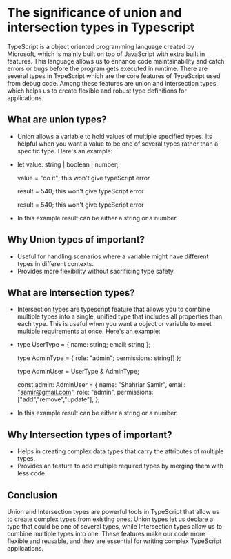 # The significance of union and intersection types in Typescript
TypeScript is a object oriented programming language created by Microsoft, which is mainly built on top of JavaScript with extra built in features. This language allows us to enhance code maintainability and catch errors or bugs before the program gets executed in runtime. There are several types in TypeScript which are the core features of TypeScript used from debug code. Among these features are union and intersection types, which helps us to create flexible and robust type definitions for applications.

## What are union types?
- Union allows a variable to hold values of multiple specified types. Its helpful when you want a value to be one of several types rather than a specific type. Here's an example:

- let value: string | boolean | number;
  
  value = "do it";  this won't give typeScript error

  result = 540;   this won't give typeScript error

  result = 540;   this won't give typeScript error

- In this example result can be either a string or a number.

## Why Union types of important?
- Useful for handling scenarios where a variable might have different types in different contexts.
- Provides more flexibility without sacrificing type safety.

## What are Intersection types?
- Intersection types are typescript feature that allows you to combine multiple types into a single, unified type that includes all properties than each type. This is useful when you want a object or variable to meet multiple requirements at once. Here's an example:

- type UserType = { name: string; email: string };
  
  type AdminType = { role: "admin"; permissions: string[] };
  
  type AdminUser = UserType & AdminType;

  const admin: AdminUser = {
  name: "Shahriar Samir",
  email: "samir@gmail.com",
  role: "admin",
  permissions: ["add","remove","update"],
};

- In this example result can be either a string or a number.

## Why Intersection types of important?
- Helps in creating complex data types that carry the attributes of multiple types.
- Provides an feature to add multiple required types by merging them with less code.


## Conclusion
Union and Intersection types are powerful tools in TypeScript that allow us to create complex types from existing ones. Union types let us declare a type that could be one of several types, while Intersection types allow us to combine multiple types into one. These features make our code more flexible and reusable, and they are essential for writing complex TypeScript applications.

